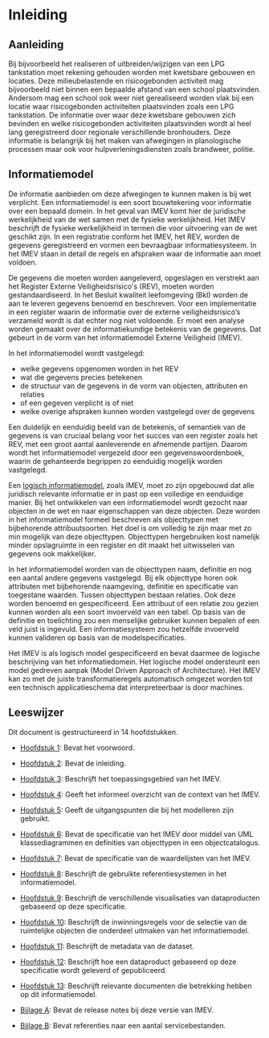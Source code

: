 Inleiding
=========

## Aanleiding 

Bij bijvoorbeeld het realiseren of uitbreiden/wijzigen van een LPG tankstation moet rekening gehouden worden met kwetsbare gebouwen en locaties.
Deze milieubelastende en risicogebonden activiteit mag bijvoorbeeld niet binnen een bepaalde afstand van een school plaatsvinden.
Andersom mag een school ook weer niet gerealiseerd worden vlak bij een locatie waar risicogebonden activiteiten plaatsvinden zoals een LPG tankstation.
De informatie over waar deze kwetsbare gebouwen zich bevinden en welke risicogebonden activiteiten plaatsvinden wordt al heel lang geregistreerd door regionale verschillende bronhouders.
Deze informatie is belangrijk bij het maken van afwegingen in planologische processen maar ook voor hulpverleningsdiensten zoals brandweer, politie.  

## Informatiemodel 

De informatie aanbieden om deze afwegingen te kunnen maken is bij wet verplicht. Een informatiemodel is een soort bouwtekening voor informatie over een bepaald domein.
In het geval van IMEV komt hier de juridische werkelijkheid van de wet samen met de fysieke werkelijkheid. Het IMEV beschrijft de fysieke werkelijkheid in termen die voor uitvoering van de wet geschikt zijn.
In een registratie conform het IMEV, het REV, worden de gegevens geregistreerd en vormen een bevraagbaar informatiesysteem. In het IMEV staan in detail de regels en afspraken waar de informatie aan moet voldoen. 

De gegevens die moeten worden aangeleverd, opgeslagen en verstrekt aan het Register Externe Veiligheidsrisico's (REV), moeten worden gestandaardiseerd.
In het Besluit kwaliteit leefomgeving (Bkl) worden de aan te leveren gegevens benoemd en beschreven.
Voor een implementatie in een register waarin de informatie over de externe veiligheidsrisico’s verzameld wordt is dat echter nog niet voldoende.
Er moet een analyse worden gemaakt over de informatiekundige betekenis van de gegevens. Dat gebeurt in de vorm van het informatiemodel Externe Veiligheid (IMEV). 

In het informatiemodel wordt vastgelegd: 

- welke gegevens opgenomen worden in het REV 
- wat die gegevens precies betekenen 
- de structuur van de gegevens in de vorm van objecten, attributen en relaties 
- of een gegeven verplicht is of niet 
- welke overige afspraken kunnen worden vastgelegd over de gegevens  

Een duidelijk en eenduidig beeld van de betekenis, of semantiek van de gegevens is van cruciaal belang voor het succes van een register zoals het REV, met een groot aantal aanleverende en afnemende partijen.
Daarom wordt het informatiemodel vergezeld door een gegevenswoordenboek, waarin de gehanteerde begrippen zo eenduidig mogelijk worden vastgelegd. 

Een [logisch informatiemodel](https://docs.geostandaarden.nl/mim/mim/#niveau-3-logisch-informatie-of-gegevensmodel), zoals IMEV, moet zo zijn opgebouwd dat alle juridisch relevante informatie er in past op een volledige en eenduidige manier.
Bij het ontwikkelen van een informatiemodel wordt gezocht naar objecten in de wet en naar eigenschappen van deze objecten. Deze worden in het informatiemodel formeel beschreven als objecttypen met bijbehorende attribuutsoorten.
Het doel is om volledig te zijn maar met zo min mogelijk van deze objecttypen. Objecttypen hergebruiken kost namelijk minder opslagruimte in een register en dit maakt het uitwisselen van gegevens ook makkelijker. 

In het informatiemodel worden van de objecttypen naam, definitie en nog een aantal andere gegevens vastgelegd.
Bij elk objecttype horen ook attributen met bijbehorende naamgeving, definitie en specificatie van toegestane waarden.
Tussen objecttypen bestaan relaties. Ook deze worden benoemd en gespecificeerd. Een attribuut of een relatie zou gezien kunnen worden als een soort invoerveld van een tabel.
Op basis van de definitie en toelichting zou een menselijke gebruiker kunnen bepalen of een veld juist is ingevuld. Een informatiesysteem zou hetzelfde invoerveld kunnen valideren op basis van de modelspecificaties. 

Het IMEV is als logisch model gespecificeerd en bevat daarmee de logische beschrijving van het informatiedomein. Het logische model ondersteunt een model gedreven aanpak (Model Driven Approach of Architecture).
Het IMEV kan zo met de juiste transformatieregels automatisch omgezet worden tot een technisch applicatieschema dat interpreteerbaar is door machines. 


## Leeswijzer

Dit document is gestructureerd in 14 hoofdstukken.

-   [Hoofdstuk 1](#voorwoord): Bevat het voorwoord.

-   [Hoofdstuk 2](#inleiding): Bevat de inleiding.

-   [Hoofdstuk 3](#toepassingsgebied): Beschrijft het toepassingsgebied van het
    IMEV.

-   [Hoofdstuk 4](#overzicht): Geeft het informeel overzicht van de context van
    het IMEV.

-   [Hoofdstuk 5](#uitgangspunten-imev-model): Geeft de uitgangspunten die bij het modelleren zijn gebruikt.

-   [Hoofdstuk 6](#cat): Bevat de specificatie van het IMEV door middel van UML klassediagrammen en definities van objecttypen in een objectcatalogus.

-   [Hoofdstuk 7](#lis): Bevat de specificatie van de waardelijsten van het
    IMEV.

-   [Hoofdstuk 8](#referentiesystemen): Beschrijft de gebruikte
    referentiesystemen in het informatiemodel.

-   [Hoofdstuk 9](#visualisatie): Beschrijft de verschillende visualisaties van
    dataproducten gebaseerd op deze specificatie.

-   [Hoofdstuk 10](#inwinning): Beschrijft de inwinningsregels voor de selectie
    van de ruimtelijke objecten die onderdeel uitmaken van het informatiemodel.

-   [Hoofdstuk 11](#metadata-dataset): Beschrijft de metadata van de dataset.

-   [Hoofdstuk 12](#levering): Beschrijft hoe een dataproduct gebaseerd op deze
    specificatie wordt geleverd of gepubliceerd.

-   [Hoofdstuk 13](#bibliografie): Beschrijft relevante documenten die
    betrekking hebben op dit informatiemodel.

-   [Bijlage A](#bijlage-a-release-notes): Bevat de release notes bij deze versie van IMEV.

-   [Bijlage B](#bijlage-b-servicebestanden): Bevat referenties naar een aantal servicebestanden.
